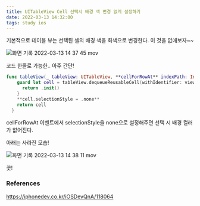 ```yaml
---
title: UITableView Cell 선택시 배경 색 변경 없게 설정하기
date: 2022-03-13 14:32:00
tags: study ios 
---
```


기본적으로 테이블 뷰는 선택된 셀의 배경 색을 회색으로 변경한다. 이 것을 없애보자~~

![화면 기록 2022-03-13 14 37 45 mov](https://user-images.githubusercontent.com/40792935/158046901-38183acb-f1eb-4171-a54e-ef692d26b43d.gif)

코드 한줄로 가능한.. 아주 간단!

```swift
func tableView(_ tableView: UITableView, **cellForRowAt** indexPath: IndexPath) -> UITableViewCell {
    guard let cell = tableView.dequeueReusableCell(withIdentifier: viewController.cellID, for: indexPath) as? cell else {
      return .init()
    }
    **cell.selectionStyle = .none**
    return cell
  }
```

cellForRowAt 이벤트에서 selectionStyle을 none으로 설정해주면 선택 시 배경 컬러가 없어진다.

아래는 사라진 모습!

![화면 기록 2022-03-13 14 38 11 mov](https://user-images.githubusercontent.com/40792935/158046896-8e402a06-168a-46ab-8353-6dfca7eea2b1.gif)

끗!

### References

https://iphonedev.co.kr/iOSDevQnA/118064
